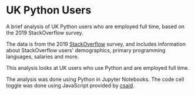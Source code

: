# UK Python Users
A brief analysis of UK Python users who are employed full time, based on the 2019 StackOverflow survey. 

The data is from the 2019 [StackOverflow](https://insights.stackoverflow.com/survey) survey, and includes information about StackOverflow users' demographics, primary programming languages, salaries and more.

This analysis looks at UK users who use Python and are employed full time. 

The analysis was done using Python in Jupyter Notebooks. The code cell toggle was done using JavaScript provided by [csaid](github.com/csaid).
